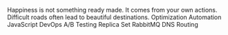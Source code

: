 Happiness is not something ready made. It comes from your own actions. Difficult roads often lead to beautiful destinations. Optimization Automation JavaScript DevOps A/B Testing Replica Set RabbitMQ DNS Routing
